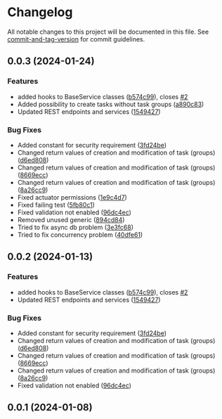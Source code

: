 # Changelog

All notable changes to this project will be documented in this file. See [commit-and-tag-version](https://github.com/absolute-version/commit-and-tag-version) for commit guidelines.

## 0.0.3 (2024-01-24)


### Features

* added hooks to BaseService classes ([b574c99](https://github.com/eTutor-plus-plus/task-app-starter/commit/b574c990cfbc6b58a532969ffb7daf4115c6d4b1)), closes [#2](https://github.com/eTutor-plus-plus/task-app-starter/issues/2)
* Added possibility to create tasks without task groups ([a890c83](https://github.com/eTutor-plus-plus/task-app-starter/commit/a890c83313bae18ba3b0ff9b8db061f2750c10b7))
* Updated REST endpoints and services ([1549427](https://github.com/eTutor-plus-plus/task-app-starter/commit/154942727f1ca4a9e04d4332e416785d3ae5a7d7))


### Bug Fixes

* Added constant for security requirement ([3fd24be](https://github.com/eTutor-plus-plus/task-app-starter/commit/3fd24bec40de651463cdf3ca1bf8a12ae7774dcc))
* Changed return values of creation and modification of task (groups) ([d6ed808](https://github.com/eTutor-plus-plus/task-app-starter/commit/d6ed808669c13fedc60784fc60a0d8d8e1d46a22))
* Changed return values of creation and modification of task (groups) ([8669ecc](https://github.com/eTutor-plus-plus/task-app-starter/commit/8669ecc2b4197c91d6a6febbe14dbc30dc67d15c))
* Changed return values of creation and modification of task (groups) ([8a26cc9](https://github.com/eTutor-plus-plus/task-app-starter/commit/8a26cc915a24bc07a3f2c77c497aa1efcb2bffe6))
* Fixed actuator permissions ([1e9c4d7](https://github.com/eTutor-plus-plus/task-app-starter/commit/1e9c4d71a65e2a095d3a058a351b49ef363a6451))
* Fixed failing test ([5fb80c1](https://github.com/eTutor-plus-plus/task-app-starter/commit/5fb80c15a3af33b782437f602b7232190fe3897f))
* Fixed validation not enabled ([96dc4ec](https://github.com/eTutor-plus-plus/task-app-starter/commit/96dc4ec6e57caeef07f7e91e04cb4217c9069bc7))
* Removed unused generic ([894cd84](https://github.com/eTutor-plus-plus/task-app-starter/commit/894cd84252f3d92920d384240672a4fc7d117be3))
* Tried to fix async db problem ([3e3fc68](https://github.com/eTutor-plus-plus/task-app-starter/commit/3e3fc68dbffd5d9cb054caab18b4d5edb3934492))
* Tried to fix concurrency problem ([40dfe61](https://github.com/eTutor-plus-plus/task-app-starter/commit/40dfe612e300f4dd6fdd17b6515b537184ddabd4))

## 0.0.2 (2024-01-13)


### Features

* added hooks to BaseService classes ([b574c99](https://github.com/eTutor-plus-plus/task-app-starter/commit/b574c990cfbc6b58a532969ffb7daf4115c6d4b1)), closes [#2](https://github.com/eTutor-plus-plus/task-app-starter/issues/2)
* Updated REST endpoints and services ([1549427](https://github.com/eTutor-plus-plus/task-app-starter/commit/154942727f1ca4a9e04d4332e416785d3ae5a7d7))


### Bug Fixes

* Added constant for security requirement ([3fd24be](https://github.com/eTutor-plus-plus/task-app-starter/commit/3fd24bec40de651463cdf3ca1bf8a12ae7774dcc))
* Changed return values of creation and modification of task (groups) ([d6ed808](https://github.com/eTutor-plus-plus/task-app-starter/commit/d6ed808669c13fedc60784fc60a0d8d8e1d46a22))
* Changed return values of creation and modification of task (groups) ([8669ecc](https://github.com/eTutor-plus-plus/task-app-starter/commit/8669ecc2b4197c91d6a6febbe14dbc30dc67d15c))
* Changed return values of creation and modification of task (groups) ([8a26cc9](https://github.com/eTutor-plus-plus/task-app-starter/commit/8a26cc915a24bc07a3f2c77c497aa1efcb2bffe6))
* Fixed validation not enabled ([96dc4ec](https://github.com/eTutor-plus-plus/task-app-starter/commit/96dc4ec6e57caeef07f7e91e04cb4217c9069bc7))

## 0.0.1 (2024-01-08)
